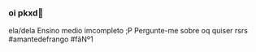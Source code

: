 ### oi pkxd👋
ela/dela
Ensino medio imcompleto ;P
Pergunte-me sobre oq quiser rsrs
#amantedefrango #fãNº1
<!--
**nublado123/nublado123** is a ✨ _special_ ✨ repository because its `README.md` (this file) appears on your GitHub profile.
-->
